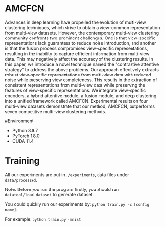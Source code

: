 # AMCFCN
Advances in deep learning have propelled the evolution of multi-view clustering techniques, which strive to obtain a view-common representation from multi-view datasets. However, the contemporary multi-view clustering community confronts two prominent challenges. One is that view-specific representations lack guarantees to reduce noise introduction, and another is that the fusion process compromises view-specific representations, resulting in the inability to capture efficient information from multi-view data. This may negatively affect the accuracy of the clustering results. In this paper, we introduce a novel technique named the "contrastive attentive strategy" to address the above problems. Our approach effectively extracts robust view-specific representations from multi-view data with reduced noise while preserving view completeness. This results in the extraction of consistent representations from multi-view data while preserving the features of view-specific representations. We integrate view-specific encoders, a hybrid attentive module, a fusion module, and deep clustering into a unified framework called AMCFCN. Experimental results on four multi-view datasets demonstrate that our method, AMCFCN, outperforms seven competitive multi-view clustering methods. 

#Environment

- Python 3.9.7
- PyTorch 1.8.0
- CUDA 11.4

# Training

All our experiments are put in `./experiments`, data files under `data/processed`.

Note: Before you run the program firstly, you should run `datatool/load_dataset` to generate dataset.

You could quickly run our experiments by: `python train.py -c [config name]`.

For example: `python train.py -mnist`
